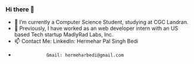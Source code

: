 ### Hi there 👋

- 🔭 I’m currently a Computer Science Student, studying at CGC Landran.
- 🌱 Previously, I have worked as an web developer intern with an US based Tech startup MadlyRad Labs, Inc.
- 📫 Contact Me: LinkedIn: Hermehar Pal Singh Bedi
-                 Gmail: hermeharbedi@gmail.com

